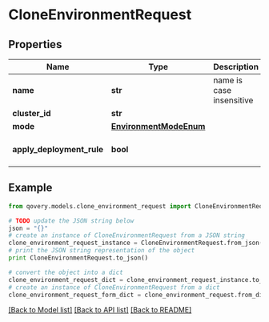 # CloneEnvironmentRequest


## Properties
Name | Type | Description | Notes
------------ | ------------- | ------------- | -------------
**name** | **str** | name is case insensitive | 
**cluster_id** | **str** |  | [optional] 
**mode** | [**EnvironmentModeEnum**](EnvironmentModeEnum.md) |  | [optional] 
**apply_deployment_rule** | **bool** |  | [optional] [default to False]

## Example

```python
from qovery.models.clone_environment_request import CloneEnvironmentRequest

# TODO update the JSON string below
json = "{}"
# create an instance of CloneEnvironmentRequest from a JSON string
clone_environment_request_instance = CloneEnvironmentRequest.from_json(json)
# print the JSON string representation of the object
print CloneEnvironmentRequest.to_json()

# convert the object into a dict
clone_environment_request_dict = clone_environment_request_instance.to_dict()
# create an instance of CloneEnvironmentRequest from a dict
clone_environment_request_form_dict = clone_environment_request.from_dict(clone_environment_request_dict)
```
[[Back to Model list]](../README.md#documentation-for-models) [[Back to API list]](../README.md#documentation-for-api-endpoints) [[Back to README]](../README.md)


